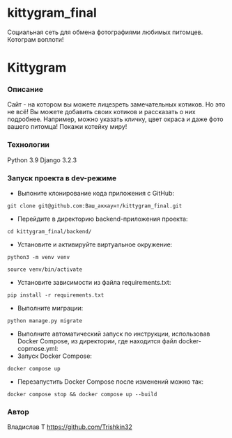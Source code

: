 # kittygram_final
Социальная сеть для обмена фотографиями любимых питомцев. Котограм воплоти!

# Kittygram
### Описание
Сайт - на котором вы можете лицезреть замечательных котиков. Но это не всё! Вы можете добавить своих котиков и рассказать о них подробнее. Например, можно указать кличку, цвет окраса и даже фото вашего питомца! Покажи котейку миру!

### Технологии
Python 3.9 
Django 3.2.3

### Запуск проекта в dev-режиме
- Выпоните клонирование кода приложения с GitHub:
```
git clone git@github.com:Ваш_аккаунт/kittygram_final.git
```
- Перейдите в директорию backend-приложения проекта:
```
cd kittygram_final/backend/
```
- Установите и активируйте виртуальное окружение:
```
python3 -m venv venv
```
```
source venv/bin/activate
```
- Установите зависимости из файла requirements.txt:
```
pip install -r requirements.txt
```
- Выполните миграции:
```
python manage.py migrate
```

- Выполните автоматический запуск по инструкции, использовав Docker Compose, из директории, где находится файл docker-copmose.yml:
- Запуск Docker Compose:
```
docker compose up 
```
- Перезапустить Docker Compose после изменений можно так:
```
docker compose stop && docker compose up --build 
```


### Автор
Владислав Т
https://github.com/Trishkin32

